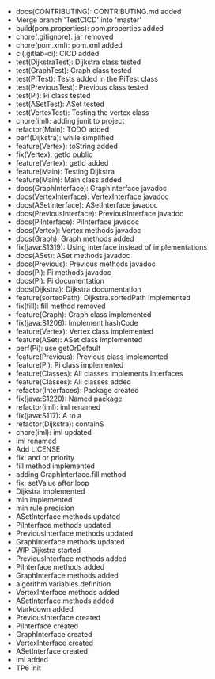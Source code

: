 - docs(CONTRIBUTING): CONTRIBUTING.md added
- Merge branch 'TestCICD' into 'master'
- build(pom.properties): pom.properties added
- chore(.gitignore): jar removed
- chore(pom.xml): pom.xml added
- ci(.gitlab-ci): CICD added
- test(DijkstraTest): Dijkstra class tested
- test(GraphTest): Graph class tested
- test(PiTest): Tests added in the PiTest class
- test(PreviousTest): Previous class tested
- test(Pi): Pi class tested
- test(ASetTest): ASet tested
- test(VertexTest): Testing the vertex class
- chore(iml): adding junit to project
- refactor(Main): TODO added
- perf(Dijkstra): while simplified
- feature(Vertex): toString added
- fix(Vertex): getId public
- feature(Vertex): getId added
- feature(Main): Testing Dijkstra
- feature(Main): Main class added
- docs(GraphInterface): GraphInterface javadoc
- docs(VertexInterface): VertexInterface javadoc
- docs(ASetInterface): ASetInterface javadoc
- docs(PreviousInterface): PreviousInterface javadoc
- docs(PiInterface): PiInterface javadoc
- docs(Vertex): Vertex methods javadoc
- docs(Graph): Graph methods added
- fix(java:S1319): Using interface instead of implementations
- docs(ASet): ASet methods javadoc
- docs(Previous): Previous methods javadoc
- docs(Pi): Pi methods javadoc
- docs(Pi): Pi documentation
- docs(Dijkstra): Dijkstra documentation
- feature(sortedPath): Dijkstra.sortedPath implemented
- fix(fill): fill method removed
- feature(Graph): Graph class implemented
- fix(java:S1206): Implement hashCode
- feature(Vertex): Vertex class implemented
- feature(ASet): ASet class implemented
- perf(Pi): use getOrDefault
- feature(Previous): Previous class implemented
- feature(Pi): Pi class implemented
- feature(Classes): All classes implements Interfaces
- feature(Classes): All classes added
- refactor(Interfaces): Package created
- fix(java:S1220): Named package
- refactor(iml): iml renamed
- fix(java:S117): A to a
- refactor(Dijkstra): containS
- chore(iml): iml updated
- iml renamed
- Add LICENSE
- fix: and or priority
- fill method implemented
- adding GraphInterface.fill method
- fix: setValue after loop
- Dijkstra implemented
- min implemented
- min rule precision
- ASetInterface methods updated
- PiInterface methods updated
- PreviousInterface methods updated
- GraphInterface methods updated
- WIP Dijkstra started
- PreviousInterface methods added
- PiInterface methods added
- GraphInterface methods added
- algorithm variables definition
- VertexInterface methods added
- ASetInterface methods added
- Markdown added
- PreviousInterface created
- PiInterface created
- GraphInterface created
- VertexInterface created
- ASetInterface created
- iml added
- TP6 init
